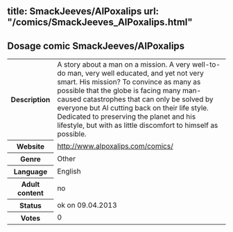 title: SmackJeeves/AlPoxalips
url: "/comics/SmackJeeves_AlPoxalips.html"
---
Dosage comic SmackJeeves/AlPoxalips
-----------------------------------------

<table class="comicinfo">
<tr>
<th>Description</th><td>A story about a man on a mission. A very well-to-do man, very well educated, and yet not very smart. His mission? To convince as many as possible that the globe is facing many man-caused catastrophes that can only be solved by everyone but Al cutting back on their life style. Dedicated to preserving the planet and his lifestyle, but with as little discomfort to himself as possible.</td>
</tr>
<tr>
<th>Website</th><td><a href="http://www.alpoxalips.com/comics/">http://www.alpoxalips.com/comics/</a></td>
</tr>
<tr>
<th>Genre</th><td>Other</td>
</tr>
<tr>
<th>Language</th><td>English</td>
</tr>
<tr>
<th>Adult content</th><td>no</td>
</tr>
<tr>
<th>Status</th><td>ok on 09.04.2013</td>
</tr>
<tr>
<th>Votes</th><td>0</div></td>
</tr>
</table>
